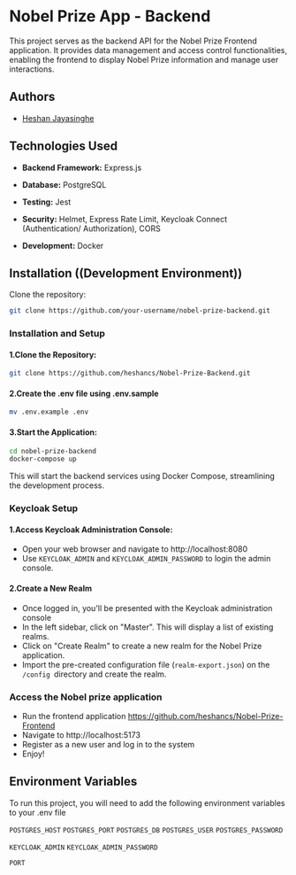 
# Nobel Prize App - Backend

This project serves as the backend API for the Nobel Prize Frontend application. It provides data management and access control functionalities, enabling the frontend to display Nobel Prize information and manage user interactions.


## Authors

- [Heshan Jayasinghe](https://github.com/heshancs)

## Technologies Used

- **Backend Framework:** Express.js

- **Database:** PostgreSQL

- **Testing:** Jest

- **Security:** Helmet, Express Rate Limit, Keycloak Connect (Authentication/ Authorization), CORS

- **Development:** Docker



## Installation ((Development Environment))

Clone the repository:

```bash
git clone https://github.com/your-username/nobel-prize-backend.git
```


### Installation and Setup

#### 1.Clone the Repository:

```bash
git clone https://github.com/heshancs/Nobel-Prize-Backend.git
```

#### 2.Create the .env file using .env.sample
```bash
mv .env.example .env
```

#### 3.Start the Application:
```bash
cd nobel-prize-backend
docker-compose up
```
This will start the backend services using Docker Compose, streamlining the development process.


### Keycloak Setup 

#### 1.Access Keycloak Administration Console:
- Open your web browser and navigate to http://localhost:8080
- Use `KEYCLOAK_ADMIN` and `KEYCLOAK_ADMIN_PASSWORD` to login the admin console.

#### 2.Create a New Realm
- Once logged in, you'll be presented with the Keycloak administration console
- In the left sidebar, click on "Master". This will display a list of existing realms.
- Click on "Create Realm" to create a new realm for the Nobel Prize application.
- Import the pre-created configuration file (`realm-export.json`) on the `/config `directory and create the realm.

### Access the Nobel prize application

- Run the frontend application https://github.com/heshancs/Nobel-Prize-Frontend
- Navigate to http://localhost:5173
- Register as a new user and log in to the system
- Enjoy!

## Environment Variables

To run this project, you will need to add the following environment variables to your .env file

`POSTGRES_HOST`
`POSTGRES_PORT`
`POSTGRES_DB`
`POSTGRES_USER`
`POSTGRES_PASSWORD`

`KEYCLOAK_ADMIN`
`KEYCLOAK_ADMIN_PASSWORD`

`PORT`


